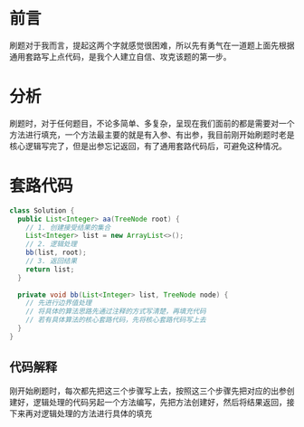 # 前言
刷题对于我而言，提起这两个字就感觉很困难，所以先有勇气在一道题上面先根据通用套路写上点代码，是我个人建立自信、攻克该题的第一步。

# 分析
刷题时，对于任何题目，不论多简单、多复杂，呈现在我们面前的都是需要对一个方法进行填充，一个方法最主要的就是有入参、有出参，我目前刚开始刷题时老是核心逻辑写完了，但是出参忘记返回，有了通用套路代码后，可避免这种情况。

# 套路代码

```java
class Solution {
  public List<Integer> aa(TreeNode root) {
    // 1. 创建接受结果的集合
    List<Integer> list = new ArrayList<>();
    // 2. 逻辑处理
    bb(list, root);
    // 3. 返回结果
    return list;
  }
  
  private void bb(List<Integer> list, TreeNode node) {
    // 先进行边界值处理
    // 将具体的算法思路先通过注释的方式写清楚，再填充代码
    // 若有具体算法的核心套路代码，先将核心套路代码写上去
  }
}
```

## 代码解释

刚开始刷题时，每次都先把这三个步骤写上去，按照这三个步骤先把对应的出参创建好，逻辑处理的代码另起一个方法编写，先把方法创建好，然后将结果返回，接下来再对逻辑处理的方法进行具体的填充
